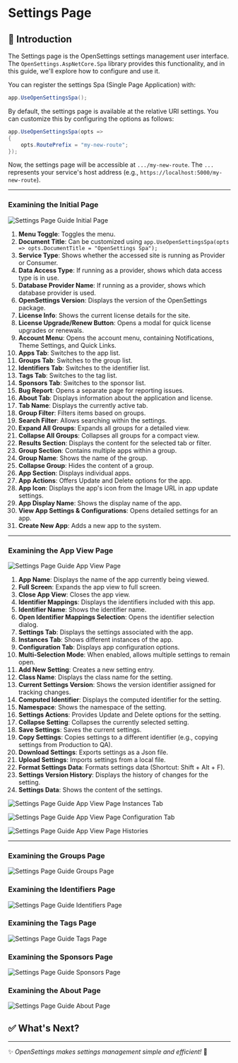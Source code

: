 # Settings Page

## 📌 Introduction

The Settings page is the OpenSettings settings management user interface. The `OpenSettings.AspNetCore.Spa` library provides this functionality, and in this guide, we'll explore how to configure and use it.

You can register the settings Spa (Single Page Application) with:

```csharp
app.UseOpenSettingsSpa();
```

By default, the settings page is available at the relative URI settings. You can customize this by configuring the options as follows:

```csharp
app.UseOpenSettingsSpa(opts =>
{
    opts.RoutePrefix = "my-new-route";
});
```

Now, the settings page will be accessible at `.../my-new-route`. The `...` represents your service's host address (e.g., `https://localhost:5000/my-new-route`).

---

### Examining the Initial Page

![Settings Page Guide Initial Page](../assets/images/settings-page-guide-apps-page.webp)

1) **Menu Toggle**: Toggles the menu.
2) **Document Title**: Can be customized using `app.UseOpenSettingsSpa(opts => opts.DocumentTitle = "OpenSettings Spa");`
3) **Service Type**: Shows whether the accessed site is running as Provider or Consumer.  
4) **Data Access Type**: If running as a provider, shows which data access type is in use.  
5) **Database Provider Name**: If running as a provider, shows which database provider is used.  
6) **OpenSettings Version**: Displays the version of the OpenSettings package.  
7) **License Info**: Shows the current license details for the site.  
8) **License Upgrade/Renew Button**: Opens a modal for quick license upgrades or renewals.  
9) **Account Menu**: Opens the account menu, containing Notifications, Theme Settings, and Quick Links.  
10) **Apps Tab**: Switches to the app list.  
11) **Groups Tab**: Switches to the group list.  
12) **Identifiers Tab**: Switches to the identifier list.  
13) **Tags Tab**: Switches to the tag list.  
14) **Sponsors Tab**: Switches to the sponsor list.  
15) **Bug Report**: Opens a separate page for reporting issues.  
16) **About Tab**: Displays information about the application and license.  
17) **Tab Name**: Displays the currently active tab.  
18) **Group Filter**: Filters items based on groups.  
19) **Search Filter**: Allows searching within the settings.  
20) **Expand All Groups**: Expands all groups for a detailed view.  
21) **Collapse All Groups**: Collapses all groups for a compact view.  
22) **Results Section**: Displays the content for the selected tab or filter.  
23) **Group Section**: Contains multiple apps within a group.  
24) **Group Name**: Shows the name of the group.  
25) **Collapse Group**: Hides the content of a group.  
26) **App Section**: Displays individual apps.  
27) **App Actions**: Offers Update and Delete options for the app.  
28) **App Icon**: Displays the app's icon from the Image URL in app update settings.  
29) **App Display Name**: Shows the display name of the app.  
30) **View App Settings & Configurations**: Opens detailed settings for an app.  
31) **Create New App**: Adds a new app to the system.

---

### Examining the App View Page

![Settings Page Guide App View Page](../assets/images/settings-page-guide-app-view-page.webp)

1) **App Name**: Displays the name of the app currently being viewed.
2) **Full Screen**: Expands the app view to full screen.
3) **Close App View**: Closes the app view.
4) **Identifier Mappings**: Displays the identifiers included with this app.
5) **Identifier Name**: Shows the identifier name.
6) **Open Identifier Mappings Selection**: Opens the identifier selection dialog.
7) **Settings Tab**: Displays the settings associated with the app.
8) **Instances Tab**: Shows different instances of the app.
9) **Configuration Tab**: Displays app configuration options.
10) **Multi-Selection Mode**: When enabled, allows multiple settings to remain open.
11) **Add New Setting**: Creates a new setting entry.
12) **Class Name**: Displays the class name for the setting.
13) **Current Settings Version**: Shows the version identifier assigned for tracking changes.
14) **Computed Identifier**: Displays the computed identifier for the setting.
15) **Namespace**: Shows the namespace of the setting.
16) **Settings Actions**: Provides Update and Delete options for the setting.
17) **Collapse Setting**: Collapses the currently selected setting.
18) **Save Settings**: Saves the current settings.
19) **Copy Settings**: Copies settings to a different identifier (e.g., copying settings from Production to QA).
20) **Download Settings**: Exports settings as a Json file.
21) **Upload Settings**: Imports settings from a local file.
22) **Format Settings Data**: Formats settings data (Shortcut: Shift + Alt + F).
23) **Settings Version History**: Displays the history of changes for the setting.
24) **Settings Data**: Shows the content of the settings.

![Settings Page Guide App View Page Instances Tab](../assets/images/settings-page-guide-app-view-page-instances-tab.png)

![Settings Page Guide App View Page Configuration Tab](../assets/images/settings-page-guide-app-view-page-configuration-tab.png)

![Settings Page Guide App View Page Histories ](../assets/images/settings-page-guide-app-view-page-histories.png)

---

### Examining the Groups Page

![Settings Page Guide Groups Page](../assets/images/settings-page-guide-groups-page.png)

### Examining the Identifiers Page

![Settings Page Guide Identifiers Page](../assets/images/settings-page-guide-identifiers-page.png)

### Examining the Tags Page

![Settings Page Guide Tags Page](../assets/images/settings-page-guide-tags-page.png)

### Examining the Sponsors Page

![Settings Page Guide Sponsors Page](../assets/images/settings-page-guide-sponsors-page.png)

### Examining the About Page

![Settings Page Guide About Page](../assets/images/settings-page-guide-about-page.png)

## ✅ What's Next?

---

✨ *OpenSettings makes settings management simple and efficient!* 🚀